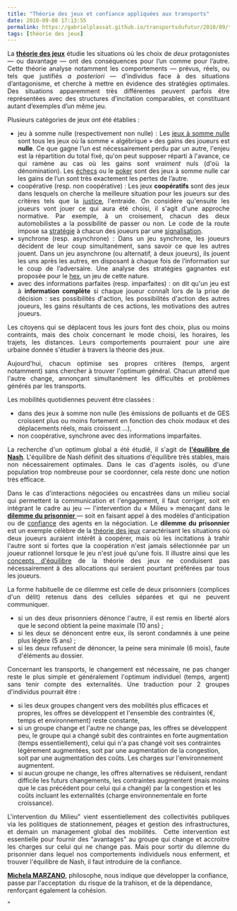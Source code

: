 ```yaml
---
title: "Théorie des jeux et confiance appliquées aux transports"
date: 2010-09-08 17:13:55
permalink: https://gabrielplassat.github.io/transportsdufutur/2010/09/theorie-des-jeux-et-confiance-appliquees-aux-transports.html
tags: [théorie des jeux]
---
```


<p style="text-align: justify">La <a href="http://fr.wikipedia.org/wiki/Theorie_des_jeux" target="_blank"><strong>théorie des jeux</strong></a> étudie les situations où les choix de <em>deux</em> protagonistes — ou davantage — ont des conséquences pour l’un comme pour l’autre. Cette théorie analyse notamment les comportements — prévus, réels, ou tels que justifiés <em>a posteriori</em> — d’individus face à des situations d’antagonisme, et cherche à mettre en évidence des stratégies optimales.  Des situations apparemment très différentes peuvent parfois être  représentées avec des structures d’incitation comparables, et  constituant autant d’exemples d’un même jeu.</p> <p style="text-align: justify">Plusieurs catégories de jeux ont été établies :</p> <ul style="text-align: justify"> <li>jeu à somme nulle (respectivement non nulle) : Les <a href="http://fr.wikipedia.org/wiki/Jeu_%C3%A0_somme_nulle" title="Jeu à somme nulle">jeux à somme nulle</a> sont tous les jeux où la somme « algébrique » des gains des joueurs est <strong>nulle</strong>.  Ce que gagne l’un est nécessairement perdu par un autre, l'enjeu est la  répartition du total fixé, qu'on peut supposer réparti à l'avance, ce  qui ramène au cas où les gains sont <em>vraiment</em> nuls (d'où la dénomination). Les <a href="http://fr.wikipedia.org/wiki/Jeu_d%27echecs" title="Jeu d'échecs">échecs</a> ou le <a href="http://fr.wikipedia.org/wiki/Poker" title="Poker">poker</a> sont des jeux à somme nulle car les gains de l’un sont très exactement les pertes de l’autre.</li> <li>coopérative (resp. non coopérative) : Les jeux <strong>coopératifs</strong> sont des jeux dans lesquels on cherche la meilleure situation pour les joueurs sur des critères tels que la <a href="http://fr.wikipedia.org/wiki/Justice" title="Justice">justice</a>,  l'entraide. On considère qu'ensuite les joueurs vont jouer ce qui aura  été choisi, il s'agit d'une approche normative. Par exemple, à un  croisement, chacun des deux automobilistes a la possibilité de passer ou  non. Le code de la route impose sa <a href="http://fr.wikipedia.org/wiki/Strategie" title="Stratégie">stratégie</a> à chacun des joueurs par une <a href="http://fr.wikipedia.org/wiki/Signalisation" title="Signalisation">signalisation</a>. </li> <li>synchrone (resp. asynchrone) : Dans un jeu synchrone, les joueurs décident de leur coup simultanément,  sans savoir ce que les autres jouent. Dans un jeu asynchrone (ou  alternatif, à deux joueurs), ils jouent les uns après les autres, en  disposant à chaque fois de l’information sur le coup de l’adversaire.  Une analyse des stratégies gagnantes est proposée pour le <a href="http://fr.wikipedia.org/wiki/Hex" title="Hex">hex</a>, un jeu de cette nature.</li> <li>avec des informations parfaites (resp. imparfaites) : on dit qu'un jeu est à <strong>information complète</strong> si chaque joueur connaît lors de la prise de décision : ses possibilités d'action, les possibilités d'action des autres joueurs, les gains résultants de ces actions, les motivations des autres joueurs.</li> </ul> <p style="text-align: justify">Les citoyens qui se déplacent tous les jours font des choix, plus ou moins contraints, mais des choix concernant le mode choisi, les horaires, les trajets, les distances. Leurs comportements pourraient pour une aire urbaine donnée s'étudier à travers la théorie des jeux.</p> <p style="text-align: justify">Aujourd'hui, chacun optimise ses propres critères (temps, argent notamment) sans chercher à trouver l'optimum général. Chacun attend que l'autre change, annonçant simultanément les difficultés et problèmes générés par les transports.</p>   <!--more-->  Les mobilités quotidiennes peuvent être classées : <ul style="text-align: justify"> <li>dans des jeux à somme non nulle (les émissions de polluants et de GES croissent plus ou moins fortement en fonction des choix modaux et des déplacements réels, mais croissent ...),</li> <li>non coopérative, synchrone avec des informations imparfaites.</li> </ul> <p style="text-align: justify">La recherche d'un optimum global a été étudié, il s'agit de <a href="http://fr.wikipedia.org/wiki/%C3%89quilibre_de_Nash" target="_blank"><strong>l'équilibre de Nash</strong></a>. L'équilibre de Nash définit des situations d'équilibre très stables,  mais non nécessairement optimales. Dans le cas  d'agents isolés, ou d'une population trop nombreuse pour se coordonner,  cela reste donc une notion très efficace.</p> <p style="text-align: justify">Dans le cas d'interactions négociées ou encastrées dans un milieu  social qui permettent la communication et l'engagement, il faut  corriger, soit en intégrant le cadre au jeu — l'intervention du  « Milieu » menaçant dans le <a href="http://fr.wikipedia.org/wiki/Dilemme_du_prisonnier" target="_blank"><strong>dilemme du prisonnier </strong></a>— soit en faisant  appel à des modèles d'anticipation ou de <a href="http://fr.wikipedia.org/wiki/Confiance" title="Confiance">confiance</a> des agents en la négociation. Le <strong>dilemme du prisonnier</strong> est un exemple célèbre de la <a href="http://fr.wikipedia.org/wiki/Theorie_des_jeux" title="Théorie des jeux">théorie des jeux</a> caractérisant les situations où deux joueurs auraient intérêt à  coopérer, mais où les incitations à trahir l'autre sont si fortes que la  coopération n'est jamais sélectionnée par un joueur rationnel lorsque  le jeu n'est joué qu'une fois. Il illustre ainsi que les <a href="http://fr.wikipedia.org/wiki/Concept_de_solution" title="Concept de solution">concepts d'équilibre</a> de la théorie des jeux ne conduisent pas nécessairement à des allocations qui seraient pourtant préférées par tous les joueurs.</p> <p style="text-align: justify">La forme habituelle de ce dilemme est celle de deux prisonniers  (complices d'un délit) retenus dans des cellules séparées et qui ne  peuvent communiquer.</p> <ul style="text-align: justify"> <li>si un des deux prisonniers dénonce l'autre, il est remis en liberté alors que le second obtient la peine maximale (10 ans) ;</li> <li>si les deux se dénoncent entre eux, ils seront condamnés à une peine plus légère (5 ans) ;</li> <li>si les deux refusent de dénoncer, la peine sera minimale (6 mois), faute d'éléments au dossier.</li> </ul> <p style="text-align: justify">Concernant les transports, le changement est nécessaire, ne pas changer reste le plus simple et généralement l'optimum individuel (temps, argent) sans tenir compte des externalités. Une traduction pour 2 groupes d'individus pourrait être :</p> <ul> <li>si les deux groupes changent vers des mobilités plus efficaces et propres, les offres se développent et l'ensemble des contraintes (€, temps et environnement) reste constante,</li> <li>si un groupe change et l'autre ne change pas, les offres se développent peu, le groupe qui a changé subit des contraintes en forte augmentation (temps essentiellement), celui qui n'a pas changé voit ses contraintes légèrement augmentées, soit par une augmentation de la congestion, soit par une augmentation des coûts. Les charges sur l'environnement augmentent.</li> <li>si aucun groupe ne change, les offres alternatives se réduisent, rendant difficile les futurs changements, les contraintes augmentent (mais moins que le cas précédent pour celui qui a changé) par la congestion et les coûts incluant les externalités (charge environnementale en forte croissance).</li> </ul> <p style="text-align: justify">L'intervention du Milieu" vient essentiellement des collectivités publiques via les politiques de stationnement, péages et gestion des infrastructures, et demain un management global des mobilités.  Cette intervention est essentielle pour fournir des "avantages" au groupe qui change et accroitre les charges sur celui qui ne change pas. Mais pour sortir du dilemne du prisonnier dans lequel nos comportements individuels nous enferment, et trouver l'équilibre de Nash, il faut introduire de la confiance.</p> <p style=""text-align: justify""><a href=""http://fr.wikipedia.org/wiki/Michela_Marzano"" target=""_blank""><strong>Michela MARZANO</strong></a>, philosophe, nous indique que développer la confiance, passe par l'acceptation  du risque de la trahison, et de la dépendance, renforçant également la cohésion.</p> <ul> </ul> <p>        </p>"
